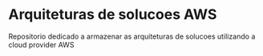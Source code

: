 # Arquiteturas de solucoes AWS
Repositorio dedicado a armazenar as arquiteturas de solucoes utilizando a cloud provider AWS
